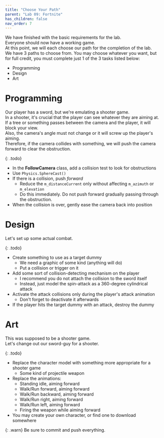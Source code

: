 ```yaml
---
title: "Choose Your Path"
parent: "Lab 09: Fortnite"
has_children: false
nav_order: 7
---
```


We have finished with the basic requirements for the lab.\
Everyone should now have a working game.\
At this point, we will each choose our path for the completion of the lab.\
We have 3 paths to choose from. You may choose whatever you want, but for full credit, you must complete just 1 of the 3 tasks listed below:
* Programming
* Design
* Art

# Programming
Our player has a sword, but we're emulating a shooter game.\
In a shooter, it's crucial that the player can see whatever they are aiming at.\
If a tree or something passes between the camera and the player, it will block your view.\
Also, the camera's angle must not change or it will screw up the player's aiming.\
Therefore, if the camera collides with something, we will push the camera forward to clear the obstruction.

{: .todo}
* In the **FollowCamera** class, add a collision test to look for obstructions
* Use `Physics.SphereCast()`
* If there is a collision, push *forward*
	* Reduce the `m_distanceCurrent` only without affecting `m_azimuth` or `m_elevation`
	* Do this immediately. Do not push forward gradually passing through the obstruction.
* When the collision is over, gently ease the camera back into position

# Design
Let's set up some actual combat.

{: .todo}
* Create something to use as a target dummy
	* We need a graphic of some kind (anything will do)
	* Put a collision or trigger on it
* Add some sort of collision-detecting mechanism on the player
	* I recommend you do not attach the collision to the sword itself
	* Instead, just model the spin-attack as a 360-degree cylindrical attack
* Activate the attack collisions only during the player's attack animation
	* Don't forget to deactivate it afterwards
* If the player hits the target dummy with an attack, destroy the dummy

# Art
This was supposed to be a shooter game.\
Let's change out our sword-guy for a shooter.

{: .todo}
* Replace the character model with something more appropriate for a shooter game
	* Some kind of projectile weapon
* Replace the animations:
	* Standing idle, aiming forward
	* Walk/Run forward, aiming forward
	* Walk/Run backward, aiming forward
	* Walk/Run right, aiming forward
	* Walk/Run left, aiming forward
	* Firing the weapon while aiming forward
* You may create your own character, or find one to download somewhere

{: .warn}
Be sure to commit and push everything.
